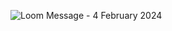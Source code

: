 ![Loom Message - 4 February 2024](https://github.com/atakanhbk/QuizApp/assets/84603321/b8cfb707-ed3e-409a-8201-2ba93d2650cd)
